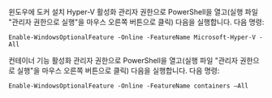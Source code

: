 윈도우에 도커 설치
Hyper-V 활성화
관리자 권한으로 PowerShell을 열고(실행 파일 "관리자 권한으로 실행"을 마우스 오른쪽 버튼으로 클릭) 다음을 실행합니다.
다음 명령: 
```
Enable-WindowsOptionalFeature -Online -FeatureName Microsoft-Hyper-V -All
```

컨테이너 기능 활성화
관리자 권한으로 PowerShell을 열고(실행 파일 "관리자 권한으로 실행"을 마우스 오른쪽 버튼으로 클릭) 다음을 실행합니다.
다음 명령:
```
Enable-WindowsOptionalFeature -Online -FeatureName containers –All
```

